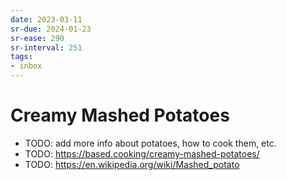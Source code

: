 ```yaml
---
date: 2023-03-11
sr-due: 2024-01-23
sr-ease: 290
sr-interval: 251
tags:
- inbox
---
```


# Creamy Mashed Potatoes

- TODO: add more info about potatoes, how to cook them, etc.
- TODO: https://based.cooking/creamy-mashed-potatoes/
- TODO: https://en.wikipedia.org/wiki/Mashed_potato
